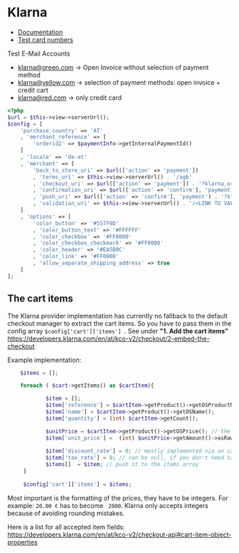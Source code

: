 # Klarna

* [Documentation](https://www.developers.klarna.com/en/de/kco-v2/klarna-checkout-overview-v1)
* [Test card numbers](https://www.developers.klarna.com/en/de/kco-v2/test-credentials)

Test E-Mail Accounts
- klarna@green.com -> Open Invoice without selection of payment method
- klarna@yellow.com -> selection of payment methods: open invoice + credit cart
- klarna@red.com -> only credit card

```php
<?php
$url = $this->view->serverUrl();
$config = [
    'purchase_country' => 'AT'
    , 'merchant_reference' => [
        'orderid2' => $paymentInfo->getInternalPaymentId()
    ]
    , 'locale' => 'de-at'
    , 'merchant' => [
        'back_to_store_uri' => $url(['action' => 'payment'])
        , 'terms_uri' => $this->view->serverUrl() . '/agb'
        , 'checkout_uri' => $url(['action' => 'payment']) . '?klarna_order={checkout.order.uri}'
        , 'confirmation_uri' => $url(['action' => 'confirm'], 'payment') . '?klarna_order={checkout.order.uri}'
        , 'push_uri' => $url(['action' => 'confirm'], 'payment') . '?klarna_order={checkout.order.uri}'
        , 'validation_uri' => $this->view->serverUrl() . '/<LINK TO VALIDATE ORDER>?klarna_order={checkout.order.uri}'
    ]
    , 'options' => [
        'color_button' => '#557F0D'
        , 'color_button_text' => '#FFFFFF'
        , 'color_checkbox' => '#FF0000'
        , 'color_checkbox_checkmark' => '#FF0000'
        , 'color_header' => '#EA5B0C'
        , 'color_link' => '#FF0000'
        , 'allow_separate_shipping_address' => true
    ]
];
```

## The cart items 
The Klarna provider implementation has currently no fallback to the default checkout manager to extract the cart items. So you have to pass them in the config array ```$config['cart']['items'] ```. 
See under __"1. Add the cart items"__ https://developers.klarna.com/en/at/kco-v2/checkout/2-embed-the-checkout 

Example implementation:

```php
    $items = [];

    foreach ( $cart->getItems() as $cartItem){

            $item = [];
            $item['reference'] = $cartItem->getProduct()->getOSProductNumber(); // a unique reference for this product / variant
            $item['name'] = $cartItem->getProduct()->getOSName(); 
            $item['quantity'] = (int) $cartItem->getCount();

            $unitPrice = $cartItem->getProduct()->getOSPrice(); // the price for 1 piece
            $item['unit_price'] =  (int) $unitPrice->getAmount()->asRawValue() / 100; // format to integer
            
            $item['discount_rate'] = 0; // mostly implemented via an cart modificator
            $item['tax_rate'] = 0; // can be null, if you don't need tax calculation in the Klarna checkout
            $items[]  = $item; // push it to the items array
     }
     
     $config['cart']['items'] = $items;
```

Most important is the formatting of the prices, they have to be integers. For example: ``` 20.00 € ``` has to become ``` 2000```. Klarna only accepts integers because of avoiding rounding mistakes. 

Here is a list for all accepted item fields: https://developers.klarna.com/en/at/kco-v2/checkout-api#cart-item-object-properties 













